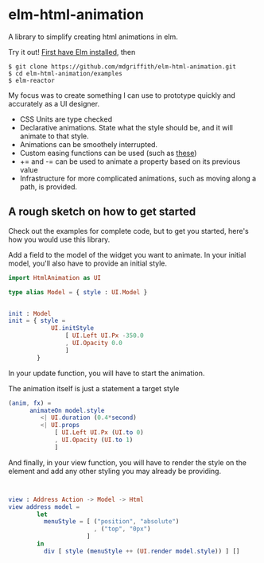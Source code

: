 
# elm-html-animation

A library to simplify creating html animations in elm.  

Try it out!
[First have Elm installed](http://elm-lang.org/install), then

```
$ git clone https://github.com/mdgriffith/elm-html-animation.git
$ cd elm-html-animation/examples
$ elm-reactor
```

My focus was to create something I can use to prototype quickly and accurately as a UI designer.


 * CSS Units are type checked
 * Declarative animations.  State what the style should be, and it will animate to that style.
 * Animations can be smoothely interrupted.
 * Custom easing functions can be used (such as [these](http://package.elm-lang.org/packages/Dandandan/Easing/2.0.1/Easing#easing-functions))
 * += and -= can be used to animate a property based on its previous value
 * Infrastructure for more complicated animations, such as moving along a path, is provided.


## A rough sketch on how to get started

Check out the examples for complete code, but to get you started, here's how you would use this library.


Add a field to the model of the widget you want to animate.
In your initial model, you'll also have to provide an initial style.

```elm
import HtmlAnimation as UI

type alias Model = { style : UI.Model }


init : Model
init = { style = 
            UI.initStyle 
                [ UI.Left UI.Px -350.0
                , UI.Opacity 0.0 
                ]
        }
```


In your update function, you will have to start the animation.

The animation itself is just a statement a target style
```elm
(anim, fx) = 
      animateOn model.style
         <| UI.duration (0.4*second)
         <| UI.props 
             [ UI.Left UI.Px (UI.to 0) 
             , UI.Opacity (UI.to 1)
             ]
```


And finally, in your view function, you will have to render the style on the element and add any other styling you may already be providing.

```elm


view : Address Action -> Model -> Html
view address model =
        let
          menuStyle = [ ("position", "absolute")
                        , ("top", "0px")
                      ]
        in
          div [ style (menuStyle ++ (UI.render model.style)) ] []


```




